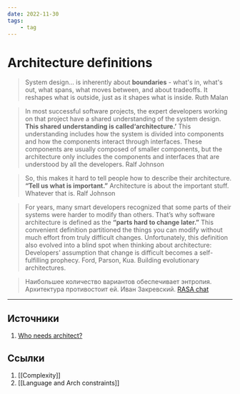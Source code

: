 ```yaml
---
date: 2022-11-30
tags:
    - tag
---
```

# Architecture definitions

> System design... is inherently about **boundaries** - what's in, what's out, what spans, what moves between, and about tradeoffs. It reshapes what is outside, just as it shapes what is inside. Ruth Malan

> In most successful software projects, the expert developers working on that project have a shared understanding of the system design. **This shared understanding is called‘architecture.’** This understanding includes how the system is divided into components and how the components interact through interfaces. These components are usually composed of smaller components, but the architecture only includes the components and interfaces that are understood by all the developers. Ralf Johnson

> So, this makes it hard to tell people how to describe their architecture. **“Tell us what is important.”** Architecture is about the important stuff. Whatever that is. Ralf Johnson

> For years, many smart developers recognized that some parts of their systems were harder to modify than others. That’s why software architecture is defined as the **“parts hard to change later.”** This convenient definition partitioned the things you can modify without much effort from truly difficult changes. Unfortunately, this definition also evolved into a blind spot when thinking about architecture: Developers’ assumption that change is difficult becomes a self-fulfilling prophecy. Ford, Parson, Kua. Building evolutionary architectures.

> Наибольшее количество вариантов обеспечивает энтропия. Архитектура противостоит ей. Иван Закревский. [RASA chat](https://t.me/ru_arc_chat/3231)

---

## Источники

1. [Who needs architect?](https://martinfowler.com/ieeeSoftware/whoNeedsArchitect.pdf)

## Ссылки

1. [[Complexity]]
1. [[Language and Arch constraints]]
